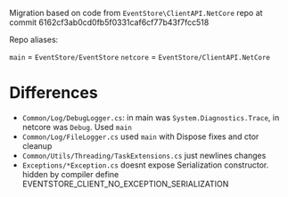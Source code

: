 Migration based on code from `EventStore\ClientAPI.NetCore` repo
at commit 6162cf3ab0cd0fb5f0331caf6cf77b43f7fcc518

Repo aliases:

`main` = `EventStore/EventStore`
`netcore` = `EventStore/ClientAPI.NetCore`

# Differences

- `Common/Log/DebugLogger.cs`: in main was `System.Diagnostics.Trace`, in netcore was `Debug`. Used `main`
- `Common/Log/FileLogger.cs` used `main` with Dispose fixes and ctor cleanup
- `Common/Utils/Threading/TaskExtensions.cs` just newlines changes
- `Exceptions/*Exception.cs` doesnt expose Serialization constructor. hidden by compiler define EVENTSTORE_CLIENT_NO_EXCEPTION_SERIALIZATION

